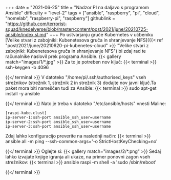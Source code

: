+++
date = "2021-06-25"
title = "Nadzor PI na daljavo s programom Ansible"
difficulty = "level-2"
tags = ["ansible", "raspberry", "pi", "cloud", "homelab", "raspberry-pi", "raspberry"]
githublink = "https://github.com/terrorist-squad/knedelverse/blob/master/content/post/2021/june/20210725-ansible/index.sl.md"
+++
Po ustvarjanju gruče Kubernetes v učbeniku [Velike stvari z zabojniki: Kubenetesova gruča in shranjevanje NFS]({{< ref "post/2021/june/20210620-pi-kubenetes-cloud" >}} "Velike stvari z zabojniki: Kubenetesova gruča in shranjevanje NFS") bi zdaj rad te računalnike naslovil prek programa Ansible.
{{< gallery match="images/1/*.jpg" >}}
Za to je potreben nov ključ:
{{< terminal >}}
ssh-keygen -b 4096

{{</ terminal >}}
V datoteko "/home/pi/.ssh/authorised_keys" vseh strežnikov (strežnik 1, strežnik 2 in strežnik 3) dodajte nov javni ključ.Ta paket mora biti nameščen tudi za Ansible:
{{< terminal >}}
sudo apt-get install -y ansible

{{</ terminal >}}
Nato je treba v datoteko "/etc/ansible/hosts" vnesti Maline:
```
[raspi-kube.clust]
ip-server-1:ssh-port ansible_ssh_user=username 
ip-server-2:ssh-port ansible_ssh_user=username 
ip-server-3:ssh-port ansible_ssh_user=username 

```
Zdaj lahko konfiguracijo preverite na naslednji način:
{{< terminal >}}
ansible all -m ping --ssh-common-args='-o StrictHostKeyChecking=no'

{{</ terminal >}}
Oglejte si:
{{< gallery match="images/2/*.png" >}}
Sedaj lahko izvajate knjige igranja ali ukaze, na primer ponovni zagon vseh strežnikov:
{{< terminal >}}
ansible raspi -m shell -a 'sudo /sbin/reboot'

{{</ terminal >}}

